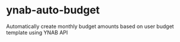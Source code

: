 # ynab-auto-budget
Automatically create monthly budget amounts based on user budget template using YNAB API
